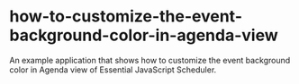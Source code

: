 # how-to-customize-the-event-background-color-in-agenda-view
An example application that shows how to customize the event background color in Agenda view of Essential JavaScript Scheduler.
